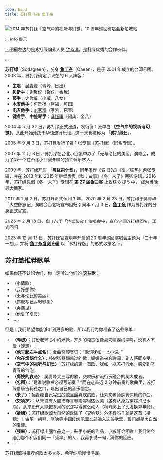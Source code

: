```yaml
---
icon: band
title: 苏打绿 aka 鱼丁糸
---
```


![2014 年苏打绿「空气中的视听与幻觉」10 周年巡回演唱会新加坡站](https://cdn.jsdelivr.net/gh/kaluojushi/sodaguide@picbed/start/sodagreen/sodagreen-intro.jpg)

::: info 提示

上图最左边的是苏打绿编外人员 [钟承洋](/members/partner/zhongchengyang)，是打绿优秀的合作伙伴。

:::

**苏打绿**（Sodagreen），分身 [**鱼丁糸**](oaeen)（Oaeen），是于 2001 年成立的台湾乐团。2003 年，苏打绿确定了现在的 6 人阵容：

- **主唱**：[吴青峰](/members/sodagreen/wuqingfeng)（青峰，日出）
- **贝斯手**：[谢馨仪](/members/sodagreen/xiexinyi)（馨仪，香我）
- **鼓手**：[史俊威](/members/sodagreen/shijunwei)（小威，八女）
- **木吉他手**：[何景扬](/members/sodagreen/hejingyang)（阿福，可田）
- **电吉他手**：[刘家凯](/members/sodagreen/liujiakai)（家凯，豕豆）
- **键盘手**、**中提琴手**：[龚钰祺](/members/sodagreen/gongyuqi)（阿龚，金八）

2004 年 5 月 30 日，苏打绿正式出道，发行第 1 张单曲 **《空气中的视听与幻觉》**，从此开始活跃于华语流行乐坛。这一天也被称为 **「苏打绿日」**。

2005 年 9 月 3 日，苏打绿发行了第 1 张专辑《苏打绿》（同名专辑）。

2007 年 11 月 3 日，苏打绿在台北小巨蛋举办了「无与伦比的美丽」演唱会，成为了第一个在台北小巨蛋开唱的独立音乐艺人。

2009 年，苏打绿开启 [**「韦瓦第计划」**](/wiki/works/vivaldi)，同年发行《春·日光》《夏／狂热》两张专辑，并在 2013 年和 2015 年继续发表《秋：故事》《冬　未了》两张专辑。2016 年，苏打绿凭借《冬　未了》专辑在 [**第 27 届金曲奖**](/wiki/works/GMA#第-27-届金曲奖-2016-6-25) 上收获 8 提 5 中， 成为当晚最大赢家。

2017 年 1 月 2 日，苏打绿正式休团 3 年。2020 年 2 月 23 日，苏打绿于吴青峰「太空备忘记」演唱会台北场宣布回归；同年 7 月 3 日，[**鱼丁糸**](oaeen) 作为苏打绿的分身正式官宣。

2023 年 2 月 18 日，鱼丁糸于「池堂影夜」演唱会中，宣布夺回苏打绿团名，正式回归。

2023 年 12 月 12 日，苏打绿官宣明年开启的 20 周年巡回演唱会主题为「二十年一刻」，并将 [**鱼丁糸复刻专辑**](/start/sodagreen/oaeen#复刻计划) 以「苏打绿版」的形式收录名下。

## 苏打盖推荐歌单

如果你还不认识他们，你一定听过他们的 [**这些歌**](/wiki/works/haowuqing)：

- 〈小情歌〉
- 〈我好想你〉
- 〈无与伦比的美丽〉
- 〈你被写在我的歌里〉
- 〈再遇见〉
- 〈他夏了夏天〉
- ……

但是！我们希望你能够听到更多的歌，所以我们为你准备了这些歌单：

- **〈蝉想〉**：打粉老师心中的爆款，开头的电吉他像夏天喧嚣的蝉鸣，没有人不爱〈蝉想〉！
- **〈他举起右手点名〉**：金曲奖颁奖词：“歌词犹如一本小说。”
- **〈你在烦恼什么〉**：朴树张悬翻唱过的歌，娓娓道来的歌词，让人感同身受。
- **〈空气中的视听与幻觉〉**：苏打绿的第一首歌，犹如一瓶苏打汽水，感受到了青春的气泡。
- **〈痛快的哀艳〉**：吴青峰大三写的歌，交响乐和流行乐融合的集大成者。
- **〈包围〉**：“是谁说歌曲必须写前奏？”而在这首近 2 分钟前奏的歌曲里，苏打绿借唐吉轲德之口，唱出自己的音乐信念。
- **〈未了〉**：[吴青峰自己写过的歌里最喜欢的歌](/wiki/works/favorite#〈未了〉)，让刘欢老师感到惊艳的作曲。
- **〈交响梦〉**：从来没有人能把春雷春雨写得这么美（迷雾从身后穿起扣成水滴），从来没有人能把岁月的沉淀写得这么动人（棉絮爬上了头发换算年龄）。
- **〈拾穗〉**：苏打绿歌颂大自然的歌除了〈交响梦〉外还有吗？就是这首〈拾穗〉！古筝、胡琴、唢呐等中国传统乐器全部融入这首歌里，我们都是大自然的宝藏。
- **〈频率〉**：苏打绿出圈作品之一，鼓手小威的作品，小威好会写歌！我们终会遇到那个和我们同一「频率」的人，我再多说一句，猜你的回应。
- ……

苏打绿值得推荐的歌太多太多，希望你能慢慢挖掘。
